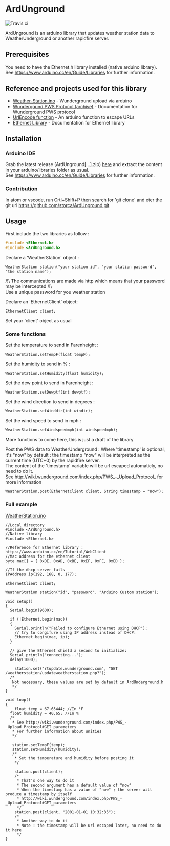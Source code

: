 # ArdUnground

![Travis ci](https://travis-ci.org/storca/ArdUnground.svg?branch=master)

ArdUnground is an arduino library that updates weather station data to WeatherUnderground or another rapidfire server.  

## Prerequisites

You need to have the Ethernet.h library installed (native arduino library).  
See https://www.arduino.cc/en/Guide/Libraries for further information.


## Reference and projects used for this library
* [Weather-Station.ino](https://github.com/danfein/Ethernet-Weather/blob/master/Weather-Station.ino) - Wunderground upload via arduino
* [Wundergound PWS Protocol (archive)](http://web.archive.org/web/20170814172811/http://wiki.wunderground.com/index.php/PWS_-_Upload_Protocol) - Documentation for Wunderground PWS protocol
* [UrlEncode function](https://github.com/zenmanenergy/ESP8266-Arduino-Examples/blob/master/helloWorld_urlencoded/urlencode.ino) - An arduino function to escape URLs
* [Ethernet Library](https://www.arduino.cc/en/Tutorial/WebClient) - Documentation for Ethernet library

## Installation

### Arduino IDE
Grab the latest release (ArdUnground[...].zip) [here](https://github.com/storca/ArdUnground/releases) and extract the content in your arduino/libraries folder as usual.  
See https://www.arduino.cc/en/Guide/Libraries for further information.

### Contribution
In atom or vscode, run Crtl+Shift+P then search for 'git clone' and eter the git url https://github.com/storca/ArdUnground.git

## Usage

First include the two libraries as follow :
```C++
#include <Ethernet.h>
#include <ArdUnground.h>
```

Declare a 'WeatherStation' object :

```Arduino
WeatherStation station("your station id", "your station password", "the station name");
```
/!\ The communications are made via http which means that your password may be intercepted /!\  
Use a unique password for you weather station

Declare an 'EthernetClient' object:
```Arduino
EthernetClient client;
```
Set your 'client' object as usual

### Some functions

Set the temperature to send in Farenheight :
```Arduino
WeatherStation.setTempF(float tempF);
```

Set the humidity to send in % :
```Arduino
WeatherStation.setHumidity(float humidity);
```

Set the dew point to send in Farenheight :
```Arduino
WeatherStation.setDewptf(int dewptf);
```

Set the wind direction to send in degrees :
```Arduino
WeatherStation.setWinddir(int windir);
```

Set the wind speed to send in mph :
```Arduino
WeatherStation.setWindspeedmph(int windspeedmph);
```


More functions to come here, this is just a draft of the library

Post the PWS data to WeatherUnderground :
Where 'timestamp' is optional, it's "now" by default : the timestamp "now" will be interpreted as the current time (UTC+0) by the rapidfire server.  
The content of the 'timestamp' variable will be url escaped automaticly, no need to do it.  
See http://wiki.wunderground.com/index.php/PWS_-_Upload_Protocol_ for more information
```Arduino
WeatherStation.post(EthernetClient client, String timestamp = "now");
```

### Full example
[WeatherStation.ino](https://github.com/storca/ArdUnground/blob/master/examples/WeatherStation/WeatherStation.ino)
```Arduino
//Local directory
#include <ArdUnground.h>
//Native library
#include <Ethernet.h>

//Reference for Ethernet library : https://www.arduino.cc/en/Tutorial/WebClient
//Mac address for the ethernet client
byte mac[] = { 0xDE, 0xAD, 0xBE, 0xEF, 0xFE, 0xED };

//If the dhcp server fails
IPAddress ip(192, 168, 0, 177);

EthernetClient client;

WeatherStation station("id", "password", "Arduino Custom station");

void setup()
{
  Serial.begin(9600);

  if (!Ethernet.begin(mac))
  {
    Serial.println("Failed to configure Ethernet using DHCP");
    // try to congifure using IP address instead of DHCP:
    Ethernet.begin(mac, ip);
  }

  // give the Ethernet shield a second to initialize:
  Serial.println("connecting...");
  delay(1000);

	station.set("rtupdate.wunderground.com", "GET /weatherstation/updateweatherstation.php?");
  /*
   Not necessary, these values are set by default in ArdUnderground.h
   */
}

void loop()
{
	float temp = 67.65444; //In °F
  float humidity = 40.65; //In %
  /*
   * See http://wiki.wunderground.com/index.php/PWS_-_Upload_Protocol#GET_parameters
   * For further information about unities
   */

   station.setTempF(temp);
   station.setHumidity(humidity);
   /*
    * Set the temperature and humidity before posting it
    */

    station.post(client);
    /*
     * That's one way to do it
     * The second argument has a default value of "now"
     * When the timestamp has a value of "now" ; the server will produce a timestamp by itself
     * http://wiki.wunderground.com/index.php/PWS_-_Upload_Protocol#GET_parameters
     */
    station.post(client, "2001-01-01 10:32:35");
    /*
     * Another way to do it
     * Note : the timestamp will be url escaped later, no need to do it here
     */
}
```

